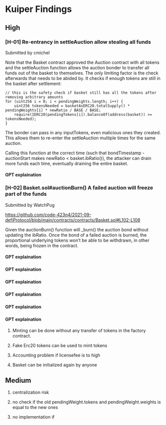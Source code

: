# Kuiper Findings

## High

### [H-01] Re-entrancy in settleAuction allow stealing all funds
Submitted by cmichel

Note that the Basket contract approved the Auction contract with all tokens and the settleAuction function allows the auction bonder to transfer all funds out of the basket to themselves. The only limiting factor is the check afterwards that needs to be abided by. It checks if enough tokens are still in the basket after settlement:

```solidity
// this is the safety check if basket still has all the tokens after removing arbitrary amounts
for (uint256 i = 0; i < pendingWeights.length; i++) {
    uint256 tokensNeeded = basketAsERC20.totalSupply() * pendingWeights[i] * newRatio / BASE / BASE;
    require(IERC20(pendingTokens[i]).balanceOf(address(basket)) >= tokensNeeded);
}
```
The bonder can pass in any inputTokens, even malicious ones they created. This allows them to re-enter the settleAuction multiple times for the same auction.

Calling this function at the correct time (such that bondTimestamp - auctionStart makes newRatio < basket.ibRatio()), the attacker can drain more funds each time, eventually draining the entire basket.

#### GPT explaination


### [H-02] Basket.sol#auctionBurn() A failed auction will freeze part of the funds
Submitted by WatchPug

https://github.com/code-423n4/2021-09-defiProtocol/blob/main/contracts/contracts/Basket.sol#L102-L108

Given the auctionBurn() function will _burn() the auction bond without updating the ibRatio. Once the bond of a failed auction is burned, the proportional underlying tokens won’t be able to be withdrawn, in other words, being frozen in the contract.

#### GPT explaination

### 

#### GPT explaination

### 

#### GPT explaination

### 

#### GPT explaination

### 

#### GPT explaination

### 

#### GPT explaination

1. Minting can be done without any transfer of tokens in the factory contract.

2. Fake Erc20 tokens can be used to mint tokens

3. Accounting problem if licensefee is to high

4. Basket can be initialized again by anyone
## Medium

1. centralization risk

2. no check if the old pendingWeight.tokens and pendingWeight.weights is equal to the new ones

3. no implementation if 